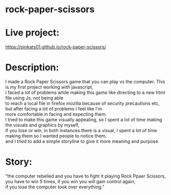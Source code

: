 # rock-paper-scissors

# Live project:
https://pinkats01.github.io/rock-paper-scissors/

# Description:
I made a Rock Paper Scissors game that you can play vs the computer. This is my first project working with javascript,</br>
I faced a lot of problems while making this game like directing to a new html file using Js, not being able</br>
to reach a local file in firefox mozilla because of security precautions etc, but after facing a lot of problems I feel like I'm</br> 
more comfortable in facing and expecting them.</br>
I tried to make this game visually appealing, so I spent a lot of time making the visuals and graphics by myself,</br>
If you lose or win, in both instances there is a visual, I spent a lot of time making them so I wanted people to notice them.</br>
and I tried to add a simple storyline to give it more meaning and purpose.</br>

# Story:
"the computer rebelled and you have to fight it playing Rock Ppaer Scissors, you have to win 5 times, if you win you will gain control again,</br>
if you lose the computer took over everything."  


